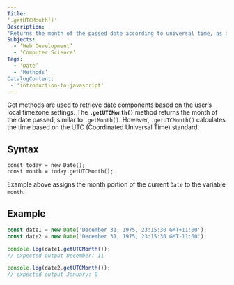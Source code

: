 ```yaml
---
Title:
‘.getUTCMonth()'
Description:
'Returns the month of the passed date according to universal time, as a zero-based value.' 
Subjects: 
  - ‘Web Development’
  - ‘Computer Science’
Tags:
  - ‘Date’
  - 'Methods’
CatalogContent:
 - 'introduction-to-javascript'
---
```


Get methods are used to retrieve date components based on the user’s local timezone settings. The **`.getUTCMonth()`** method returns the month of the date passed, similar to `.getMonth()`. However, `.getUTCMonth()` calculates the time based on the UTC (Coordinated Universal Time) standard.

## Syntax
```
const today = new Date();
const month = today.getUTCMonth();
```
Example above assigns the month portion of the current `Date` to the variable `month`.

## Example
```js
const date1 = new Date('December 31, 1975, 23:15:30 GMT+11:00');
const date2 = new Date('December 31, 1975, 23:15:30 GMT-11:00');

console.log(date1.getUTCMonth());
// expected output December: 11

console.log(date2.getUTCMonth());
// expected output January: 0
```